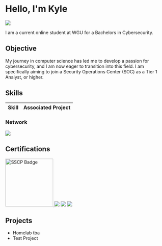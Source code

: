 # Hello, I'm Kyle
<a href="https://www.linkedin.com/in/kyle-stanjones/"><img src="https://img.shields.io/badge/-LinkedIn-0072b1?&style=for-the-badge&logo=linkedin&logoColor=white" /></a>

<!--
[Brief Introduction]
-->
I am a current online student at WGU for a Bachelors in Cybersecurity. 

## Objective
<!-- [Provide Objective]
-->

My journey in computer science has led me to develop a passion for cybersecurity, and I am now eager to transition into this field. I am specifically aiming to join a Security Operations Center (SOC) as a Tier 1 Analyst, or higher.

## Skills
<!-- 
[Provide skills and associated project. Make sure to hyperlink the project]
-->


| Skill                                         | Associated Project         |
|-----------------------------------------------|----------------------------|
<!-- 
| Title of project here      |   Link to Project   |
        -->


<!--       
## Tools

[Provide tools and break them down into categories. Use ChatGPT to help create the link]
[Provide tools and break them down into categories. Use ChatGPT to help create the link - Remove this afterwards]]
-->


### Network
<div>
  <img src="https://img.shields.io/badge/-Wireshark-1679A7?&style=for-the-badge&logo=Wireshark&logoColor=white" />
</div>

## Certifications
<!-- [Provide certifications that you have obtained.] -->
<div>
        <a href="https://www.credly.com/badges/2c4d0674-8686-47b7-ac8d-92f638dc46f8/public_url" target="_blank">
  <img src="https://images.credly.com/size/340x340/images/c4320f01-2ff4-4508-984a-415fc94e3aec/image.png" width="150" height="150" alt="SSCP Badge">
</a>

<img src="https://img.shields.io/badge/-Security%2B-FF0000?&style=for-the-badge&logo=CompTIA&logoColor=white" />
<img src="https://img.shields.io/badge/-Network%2B-007ACC?&style=for-the-badge&logo=CompTIA&logoColor=white" />
<img src="https://img.shields.io/badge/-A%2B-4D4D4D?&style=for-the-badge&logo=CompTIA&logoColor=white" />
</div>

## Projects
- Homelab tba
- Test Project
